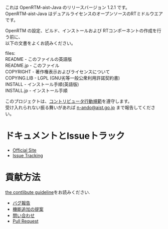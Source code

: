 これは OpenRTM-aist-Java のリリースバージョン 1.2.1 です。  
OpenRTM-aist-Java はデュアルライセンスのオープンソースのRTミドルウエアです。  

OpenRTM の設定、ビルド、インストールおよび RTコンポーネントの作成を行う前に、  
以下の文書をよくお読みください。

files:  
README      - このファイルの英語版  
README.jp   - このファイル  
COPYRIGHT   - 著作権表示およびライセンスについて  
COPYING.LIB - LGPL (GNU劣等一般公衆利用許諾契約書)  
INSTALL     - インストール手順(英語版)  
INSTALL.jp  - インストール手順  

このプロジェクトは、[コントリビュータ行動規範](.github/CODE_OF_CONDUCT.md)を遵守します。  
受け入れられない振る舞いがあれば n-ando@aist.go.jp まで報告してください。  

# ドキュメントとIssueトラック  
- [Official Site](http://openrtm.org)
- [Issue Tracking](https://github.com/OpenRTM/OpenRTM-aist-Java/issues)

# 貢献方法  
[the contlibute guideline](https://github.com/OpenRTM/OpenRTM-aist-Java/wiki/How-to-Contribute)をお読みください.

- [バグ報告](https://github.com/OpenRTM/OpenRTM-aist-Java/wiki/How-to-Contribute#バグ報告)
- [機能追加の提案](https://github.com/OpenRTM/OpenRTM-aist-Java/wiki/How-to-Contribute#機能追加の提案)
- [問い合わせ](https://github.com/OpenRTM/OpenRTM-aist-Java/wiki/How-to-Contribute#問い合わせ)
- [Pull Request](https://github.com/OpenRTM/OpenRTM-aist-Java/wiki/How-to-Contribute#pull-request)
